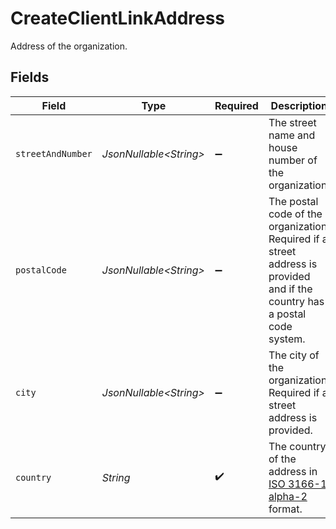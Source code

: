 # CreateClientLinkAddress

Address of the organization.


## Fields

| Field                                                                                                                      | Type                                                                                                                       | Required                                                                                                                   | Description                                                                                                                | Example                                                                                                                    |
| -------------------------------------------------------------------------------------------------------------------------- | -------------------------------------------------------------------------------------------------------------------------- | -------------------------------------------------------------------------------------------------------------------------- | -------------------------------------------------------------------------------------------------------------------------- | -------------------------------------------------------------------------------------------------------------------------- |
| `streetAndNumber`                                                                                                          | *JsonNullable\<String>*                                                                                                    | :heavy_minus_sign:                                                                                                         | The street name and house number of the organization.                                                                      | Main Street 123                                                                                                            |
| `postalCode`                                                                                                               | *JsonNullable\<String>*                                                                                                    | :heavy_minus_sign:                                                                                                         | The postal code of the organization. Required if a street address is provided and if the country has a postal code system. | 1234AB                                                                                                                     |
| `city`                                                                                                                     | *JsonNullable\<String>*                                                                                                    | :heavy_minus_sign:                                                                                                         | The city of the organization. Required if a street address is provided.                                                    | Amsterdam                                                                                                                  |
| `country`                                                                                                                  | *String*                                                                                                                   | :heavy_check_mark:                                                                                                         | The country of the address in [ISO 3166-1 alpha-2](https://en.wikipedia.org/wiki/ISO_3166-1_alpha-2) format.               | NL                                                                                                                         |